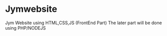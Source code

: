 # Jymwebsite
Jym Website using HTML,CSS,JS (FrontEnd Part)
The later part will be done using PHP/NODEJS
